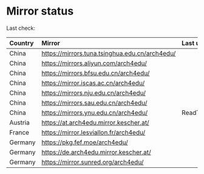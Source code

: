 <script src="./time.js"></script>
# Mirror status
Last check: <script type="text/javascript">localize(1691623012.3915033);</script>

|Country|Mirror|Last update|
|:------|:-----|:----------|
|China|https://mirrors.tuna.tsinghua.edu.cn/arch4edu/|<script type="text/javascript">localize(1691562649);</script>|
|China|https://mirrors.aliyun.com/arch4edu/|<script type="text/javascript">localize(1691562649);</script>|
|China|https://mirrors.bfsu.edu.cn/arch4edu/|<script type="text/javascript">localize(1691562649);</script>|
|China|https://mirror.iscas.ac.cn/arch4edu/|<script type="text/javascript">localize(1691562649);</script>|
|China|https://mirrors.nju.edu.cn/arch4edu/|<script type="text/javascript">localize(1691519480);</script>|
|China|https://mirrors.sau.edu.cn/arch4edu/|<script type="text/javascript">localize(1691562649);</script>|
|China|https://mirrors.ynu.edu.cn/arch4edu/|ReadTimeout|
|Austria|https://at.arch4edu.mirror.kescher.at/|<script type="text/javascript">localize(1691562649);</script>|
|France|https://mirror.lesviallon.fr/arch4edu/|<script type="text/javascript">localize(1691562649);</script>|
|Germany|https://pkg.fef.moe/arch4edu/|<script type="text/javascript">localize(1691562649);</script>|
|Germany|https://de.arch4edu.mirror.kescher.at/|<script type="text/javascript">localize(1691562649);</script>|
|Germany|https://mirror.sunred.org/arch4edu/|<script type="text/javascript">localize(1691562649);</script>|

<script src="./tablefilter/tablefilter.js"></script>
<script src="./table.js"></script>